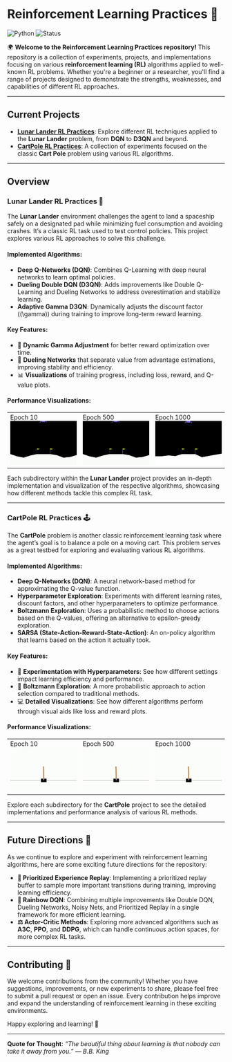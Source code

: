 # **Reinforcement Learning Practices 🚀**

![Python](https://img.shields.io/badge/python-3.7%20%7C%203.8%20%7C%203.9-blue)
![Status](https://img.shields.io/badge/status-active-green)

🌍 **Welcome to the Reinforcement Learning Practices repository!** This repository is a collection of experiments, projects, and implementations focusing on various **reinforcement learning (RL)** algorithms applied to well-known RL problems. Whether you're a beginner or a researcher, you'll find a range of projects designed to demonstrate the strengths, weaknesses, and capabilities of different RL approaches. 

---

## **Current Projects**
- [**Lunar Lander RL Practices**](Lunar_Lander/): Explore different RL techniques applied to the **Lunar Lander** problem, from **DQN** to **D3QN** and beyond.
- [**CartPole RL Practices**](Cartpole/): A collection of experiments focused on the classic **Cart Pole** problem using various RL algorithms.

---

## **Overview**

### **Lunar Lander RL Practices 🚀**

The **Lunar Lander** environment challenges the agent to land a spaceship safely on a designated pad while minimizing fuel consumption and avoiding crashes. It’s a classic RL task used to test control policies. This project explores various RL approaches to solve this challenge.

#### **Implemented Algorithms**:
- **Deep Q-Networks (DQN)**: Combines Q-Learning with deep neural networks to learn optimal policies.
- **Dueling Double DQN (D3QN)**: Adds improvements like Double Q-Learning and Dueling Networks to address overestimation and stabilize learning.
- **Adaptive Gamma D3QN**: Dynamically adjusts the discount factor (\(\gamma\)) during training to improve long-term reward learning.

#### **Key Features**:
- 🔄 **Dynamic Gamma Adjustment** for better reward optimization over time.
- 🏅 **Dueling Networks** that separate value from advantage estimations, improving stability and efficiency.
- 📊 **Visualizations** of training progress, including loss, reward, and Q-value plots.

#### **Performance Visualizations**:
<table>
  <tr>
    <td>Epoch 10<br><img src="Lunar_Lander/adaptive_gamma/assets/10epoch.gif" alt="Epoch 10 Performance" width="240px"></td>
    <td>Epoch 500<br><img src="Lunar_Lander/adaptive_gamma/assets/500epoch.gif" alt="Epoch 500 Performance" width="240px"></td>
    <td>Epoch 1000<br><img src="Lunar_Lander/adaptive_gamma/assets/1000epoch.gif" alt="Epoch 1000 Performance" width="240px"></td>
  </tr>
</table>

Each subdirectory within the **Lunar Lander** project provides an in-depth implementation and visualization of the respective algorithms, showcasing how different methods tackle this complex RL task.

---

### **CartPole RL Practices 🕹️**

The **CartPole** problem is another classic reinforcement learning task where the agent’s goal is to balance a pole on a moving cart. This problem serves as a great testbed for exploring and evaluating various RL algorithms.

#### **Implemented Algorithms**:
- **Deep Q-Networks (DQN)**: A neural network-based method for approximating the Q-value function.
- **Hyperparameter Exploration**: Experiments with different learning rates, discount factors, and other hyperparameters to optimize performance.
- **Boltzmann Exploration**: Uses a probabilistic method to choose actions based on the Q-values, offering an alternative to epsilon-greedy exploration.
- **SARSA (State-Action-Reward-State-Action)**: An on-policy algorithm that learns based on the action it actually took.

#### **Key Features**:
- 🧪 **Experimentation with Hyperparameters**: See how different settings impact learning efficiency and performance.
- 🎲 **Boltzmann Exploration**: A more probabilistic approach to action selection compared to traditional methods.
- 💻 **Detailed Visualizations**: See how different algorithms perform through visual aids like loss and reward plots.

#### **Performance Visualizations**:
<table>
  <tr>
    <td>Epoch 10<br><img src="assets/Cartpole/10epoch.gif" alt="Epoch 10 Performance" width="240px"></td>
    <td>Epoch 500<br><img src="assets/Cartpole/500epoch.gif" alt="Epoch 500 Performance" width="240px"></td>
    <td>Epoch 1000<br><img src="assets/Cartpole/1000epoch.gif" alt="Epoch 1000 Performance" width="240px"></td>
  </tr>
</table>

Explore each subdirectory for the **CartPole** project to see the detailed implementations and performance analysis of various RL methods.

---

## **Future Directions 🚀**

As we continue to explore and experiment with reinforcement learning algorithms, here are some exciting future directions for the repository:

- **🌟 Prioritized Experience Replay**: Implementing a prioritized replay buffer to sample more important transitions during training, improving learning efficiency.
- **🌈 Rainbow DQN**: Combining multiple improvements like Double DQN, Dueling Networks, Noisy Nets, and Prioritized Replay in a single framework for more efficient learning.
- **⚖️ Actor-Critic Methods**: Exploring more advanced algorithms such as **A3C**, **PPO**, and **DDPG**, which can handle continuous action spaces, for more complex RL tasks.

---

## **Contributing 🎉**

We welcome contributions from the community! Whether you have suggestions, improvements, or new experiments to share, please feel free to submit a pull request or open an issue. Every contribution helps improve and expand the understanding of reinforcement learning in these exciting environments.

Happy exploring and learning! 🚀

---

**Quote for Thought**: 
*“The beautiful thing about learning is that nobody can take it away from you.” — B.B. King*

